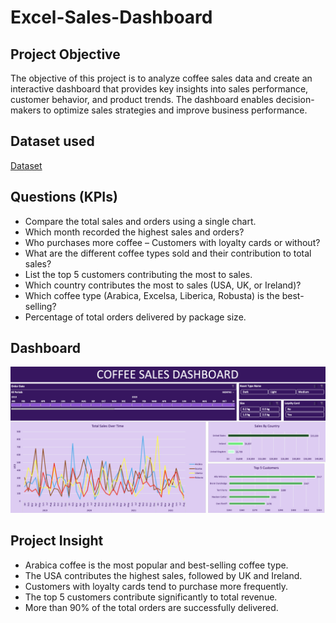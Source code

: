 # Excel-Sales-Dashboard

## Project Objective
The objective of this project is to analyze coffee sales data and create an interactive dashboard that provides key insights into sales performance, customer behavior, and product trends. The dashboard enables decision-makers to optimize sales strategies and improve business performance.

## Dataset used
[Dataset](https://github.com/Diyako1/Excel-Sales-Dashboard/blob/main/coffeeOrdersData.xlsx)

## Questions (KPIs)
- Compare the total sales and orders using a single chart.
- Which month recorded the highest sales and orders?
- Who purchases more coffee – Customers with loyalty cards or without?
- What are the different coffee types sold and their contribution to total sales?
- List the top 5 customers contributing the most to sales.
- Which country contributes the most to sales (USA, UK, or Ireland)?
- Which coffee type (Arabica, Excelsa, Liberica, Robusta) is the best-selling?
- Percentage of total orders delivered by package size.

## Dashboard
![Screenshot (495)](https://github.com/Diyako1/Excel-Sales-Dashboard/blob/main/Dashboard_CoffeeSales.png)

## Project Insight
- Arabica coffee is the most popular and best-selling coffee type.
- The USA contributes the highest sales, followed by UK and Ireland.
- Customers with loyalty cards tend to purchase more frequently.
- The top 5 customers contribute significantly to total revenue.
- More than 90% of the total orders are successfully delivered.



